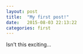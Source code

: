 ```yaml
---
layout: post
title:  "My first post!"
date:   2015-08-03 22:13:22
categories: first
---
```

Isn't this exciting...
